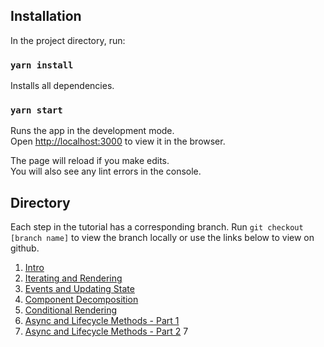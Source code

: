 ## Installation

In the project directory, run:

### `yarn install`

Installs all dependencies.

### `yarn start`

Runs the app in the development mode.<br>
Open [http://localhost:3000](http://localhost:3000) to view it in the browser.

The page will reload if you make edits.<br>
You will also see any lint errors in the console.

## Directory

Each step in the tutorial has a corresponding branch. Run `git checkout [branch name]` to view the branch locally or use the links below to view on github.

1. [Intro](https://github.com/davidtkramer/ts-react-tutorial/tree/1-intro)
2. [Iterating and Rendering](https://github.com/davidtkramer/ts-react-tutorial/tree/2-iterating-and-rendering)
3. [Events and Updating State](https://github.com/davidtkramer/ts-react-tutorial/tree/3-events-and-updating-state)
4. [Component Decomposition](https://github.com/davidtkramer/ts-react-tutorial/tree/4-component-decomposition)
5. [Conditional Rendering](https://github.com/davidtkramer/ts-react-tutorial/tree/5-conditional-rendering)
6. [Async and Lifecycle Methods - Part 1](https://github.com/davidtkramer/ts-react-tutorial/tree/6-async-and-lifecycle-methods-1)
7. [Async and Lifecycle Methods - Part 2](https://github.com/davidtkramer/ts-react-tutorial/tree/6-async-and-lifecycle-methods-1)
7 
